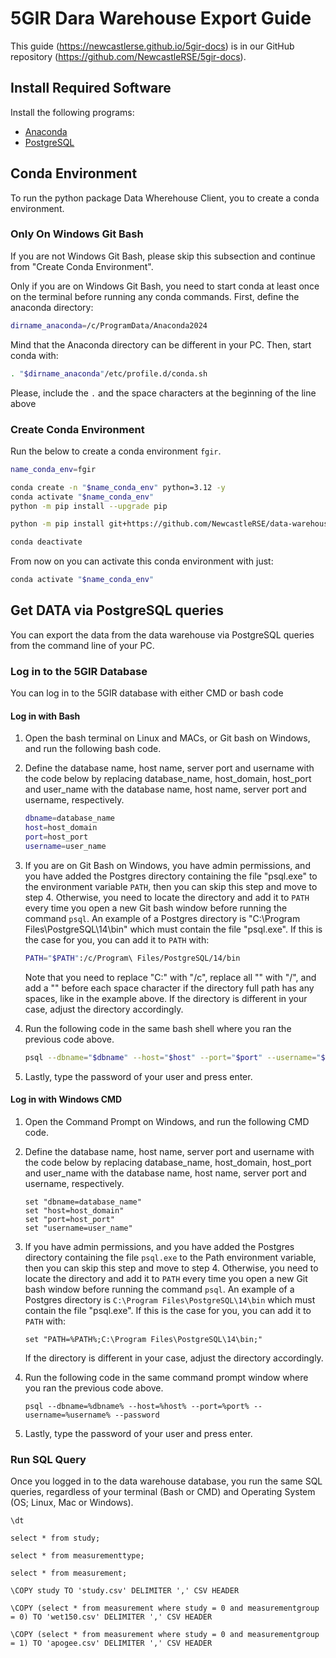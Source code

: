 # 5GIR Dara Warehouse Export Guide

This guide (https://newcastlerse.github.io/5gir-docs) is in our GitHub repository
(https://github.com/NewcastleRSE/5gir-docs).


## Install Required Software

Install the following programs:
- [Anaconda](install_anaconda.md)
- [PostgreSQL](install_postgres.md)


## Conda Environment

To run the python package Data Wherehouse Client, you to create a conda environment.

### Only On Windows Git Bash
If you are not Windows Git Bash, please skip this subsection and continue from "Create Conda Environment".

Only if you are on Windows Git Bash, you need to start conda at least once on the terminal before running any conda
commands. First, define the anaconda directory:
```bash
dirname_anaconda=/c/ProgramData/Anaconda2024
```
Mind that the Anaconda directory can be different in your PC. Then, start conda with:
```bash
. "$dirname_anaconda"/etc/profile.d/conda.sh
```
Please, include the `.` and the space characters at the beginning of the line above 

### Create Conda Environment

Run the below to create a conda environment `fgir`.
```bash
name_conda_env=fgir

conda create -n "$name_conda_env" python=3.12 -y
conda activate "$name_conda_env"
python -m pip install --upgrade pip

python -m pip install git+https://github.com/NewcastleRSE/data-warehouse-client.git

conda deactivate

```
From now on you can activate this conda environment with just:
```bash
conda activate "$name_conda_env"
```

## Get DATA via PostgreSQL queries

You can export the data from the data warehouse via PostgreSQL queries from the command line of your PC.

### Log in to the 5GIR Database

You can log in to the 5GIR database with either CMD or bash code

#### Log in with Bash

1. Open the bash terminal on Linux and MACs, or Git bash on Windows, and run the following bash code.

2. Define the database name, host name, server port and username with the code below by replacing database_name,
   host_domain, host_port and user_name with the database name, host name, server port and username, respectively.
   ```bash
   dbname=database_name
   host=host_domain
   port=host_port
   username=user_name
   ```

3. If you are on Git Bash on Windows, you have admin permissions, and you have added the Postgres directory containing
   the file "psql.exe" to the environment variable `PATH`, then you can skip this step and move to step 4. Otherwise,
   you need to locate the directory and add it to `PATH` every time you open a new Git bash window before running the
   command `psql`. An example of a Postgres directory is "C:\Program Files\PostgreSQL\14\bin" which must contain the
   file "psql.exe". If this is the case for you, you can add it to `PATH` with:
   ```bash
   PATH="$PATH":/c/Program\ Files/PostgreSQL/14/bin
   ```
   Note that you need to replace "C:" with "/c", replace all "\" with "/", and add a "\" before each space character if
   the directory full path has any spaces, like in the example above. If the directory is different in your case, adjust
   the directory accordingly.

4. Run the following code in the same bash shell where you ran the previous code above.
   ```bash
   psql --dbname="$dbname" --host="$host" --port="$port" --username="$username" --password
   ```

5. Lastly, type the password of your user and press enter.

#### Log in with Windows CMD

1. Open the Command Prompt on Windows, and run the following CMD code.

2. Define the database name, host name, server port and username with the code below by replacing database_name,
   host_domain, host_port and user_name with the database name, host name, server port and username, respectively.

   ```CMD
   set "dbname=database_name"
   set "host=host_domain"
   set "port=host_port"
   set "username=user_name"
   ```
3. If you have admin permissions, and you have added the Postgres directory containing the file `psql.exe` to the Path
   environment variable, then you can skip this step and move to step 4. Otherwise, you need to locate the directory and
   add it to `PATH` every time you open a new Git bash window before running the command `psql`. An example of a
   Postgres directory is `C:\Program Files\PostgreSQL\14\bin` which must contain the file "psql.exe". If this is the
   case for you, you can add it to `PATH` with:
   ```CMD
   set "PATH=%PATH%;C:\Program Files\PostgreSQL\14\bin;"
   ```
   If the directory is different in your case, adjust the directory accordingly.

4. Run the following code in the same command prompt window where you ran the previous code above.
   ```CMD
   psql --dbname=%dbname% --host=%host% --port=%port% --username=%username% --password
   ```

5. Lastly, type the password of your user and press enter.

### Run SQL Query

Once you logged in to the data warehouse database, you run the same SQL queries, regardless of your terminal (Bash or
CMD) and Operating System (OS; Linux, Mac or Windows). 




```postgresql
\dt
```


```postgresql
select * from study;
```

```postgresql
select * from measurementtype;
```

```postgresql
select * from measurement;
```


```postgresql
\COPY study TO 'study.csv' DELIMITER ',' CSV HEADER
```


```postgresql
\COPY (select * from measurement where study = 0 and measurementgroup = 0) TO 'wet150.csv' DELIMITER ',' CSV HEADER
```


```postgresql
\COPY (select * from measurement where study = 0 and measurementgroup = 1) TO 'apogee.csv' DELIMITER ',' CSV HEADER
```


